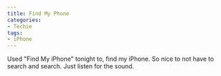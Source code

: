 ```yaml
---
title: Find My Phone
categories:
- Techie
tags:
- iPhone
---
```


Used "Find My iPhone" tonight to, find my iPhone. So nice to not have to search and search. Just listen for the sound.
